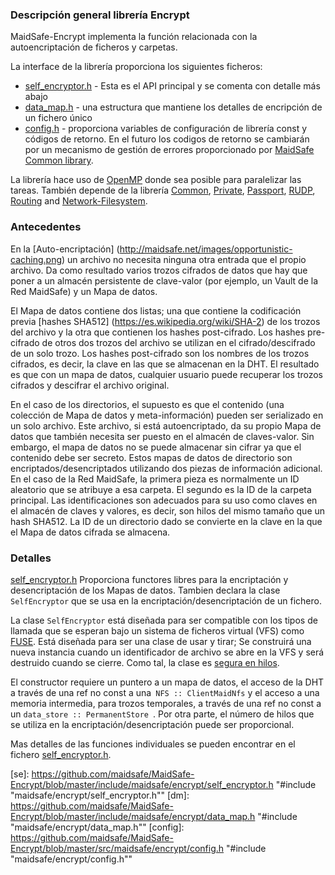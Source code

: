 ### Descripción general librería Encrypt

MaidSafe-Encrypt implementa la función relacionada con la autoencriptación de ficheros y carpetas.

La interface de la librería proporciona los siguientes ficheros:

* [self_encryptor.h](https://github.com/maidsafe/MaidSafe-Encrypt/blob/master/include/maidsafe/encrypt/self_encryptor.h) - Esta es el API principal y se comenta con detalle más abajo
* [data_map.h](https://github.com/maidsafe/MaidSafe-Encrypt/blob/master/include/maidsafe/encrypt/data_map.h) - una estructura que mantiene los detalles de encripción de un fichero único
* [config.h](https://github.com/maidsafe/MaidSafe-Encrypt/blob/master/src/maidsafe/encrypt/config.h) - proporciona variables de configuración de librería const y códigos de retorno. En el futuro los codigos de retorno se cambiarán por un mecanismo de gestión de errores proporcionado por [MaidSafe Common library](https://github.com/maidsafe/MaidSafe-Common/wiki).

La librería hace uso de [OpenMP](http://en.wikipedia.org/wiki/OpenMP) donde sea posible para paralelizar las tareas.  También depende de la librería [Common](https://github.com/maidsafe/MaidSafe-Common/wiki), [Private](https://github.com/maidsafe/MaidSafe-Vault-Manager/wiki), [Passport](https://github.com/maidsafe/MaidSafe-Passport/wiki), [RUDP](https://github.com/maidsafe/MaidSafe-RUDP/wiki), [Routing](https://github.com/maidsafe/MaidSafe-Routing/wiki) and [Network-Filesystem](https://github.com/maidsafe/MaidSafe-Network-Filesystem/wiki).


### Antecedentes
En la [Auto-encriptación] (http://maidsafe.net/images/opportunistic-caching.png)
un archivo no necesita ninguna otra entrada que el propio archivo. Da como resultado varios trozos cifrados de datos que hay que poner a un almacén persistente de clave-valor (por ejemplo, un Vault de la Red MaidSafe) y un Mapa de datos.

El Mapa de datos contiene dos listas; una que contiene la codificación previa [hashes SHA512] (https://es.wikipedia.org/wiki/SHA-2) de los trozos del archivo y la otra que contienen los hashes post-cifrado. Los hashes pre-cifrado de otros dos trozos del archivo se utilizan en el cifrado/descifrado de un solo trozo. Los hashes post-cifrado son los nombres de los trozos cifrados, es decir, la clave en las que se almacenan en la DHT. El resultado es que con un mapa de datos, cualquier usuario puede recuperar los trozos cifrados y descifrar el archivo original.

En el caso de los directorios, el supuesto es que el contenido (una colección de Mapa de datos y meta-información) pueden ser serializado en un solo archivo. Este archivo, si está autoencriptado, da su propio Mapa de datos que también necesita ser puesto en el almacén de claves-valor. Sin embargo, el mapa de datos no se puede almacenar sin cifrar ya que el contenido debe ser secreto. Estos mapas de datos de directorio son encriptados/desencriptados utilizando dos piezas de información adicional. En el caso de la Red MaidSafe, la primera pieza es normalmente un ID aleatorio que se atribuye a esa carpeta. El segundo es la ID de la carpeta principal. Las identificaciones son adecuados para su uso como claves en el almacén de claves y valores, es decir, son hilos del mismo tamaño que un hash SHA512. La ID de un directorio dado se convierte en la clave en la que el Mapa de datos cifrada se almacena.


### Detalles

[self_encryptor.h](https://github.com/maidsafe/MaidSafe-Encrypt/blob/master/include/maidsafe/encrypt/self_encryptor.h) Proporciona functores libres para la encriptación y desencriptación de los Mapas de datos. Tambien declara la clase `SelfEncryptor` que se usa en la encriptación/desencriptación de un fichero.

La clase `SelfEncryptor` está diseñada para ser compatible con los tipos de llamada que se esperan bajo un sistema de ficheros virtual (VFS) como [FUSE](http://fuse.sourceforge.net/).  Está diseñada para ser una clase de usar y tirar; Se construirá una nueva instancia cuando un identificador de archivo se abre en la VFS y será destruido cuando se cierre. Como tal, la clase es [segura en hilos](http://es.wikipedia.org/wiki/Thread_safety#Levels_of_thread_safety).

El constructor requiere un puntero a un mapa de datos, el acceso de la DHT a través de una ref no const a una` NFS :: ClientMaidNfs` y el acceso a una memoria intermedia, para trozos temporales, a través de una ref no const a un `data_store :: PermanentStore `. Por otra parte, el número de hilos que se utiliza en la encriptación/desencriptación puede ser proporcional.

Mas detalles de las funciones individuales se pueden encontrar en el fichero [self_encryptor.h](https://github.com/maidsafe/MaidSafe-Encrypt/blob/master/include/maidsafe/encrypt/self_encryptor.h).


[se]: https://github.com/maidsafe/MaidSafe-Encrypt/blob/master/include/maidsafe/encrypt/self_encryptor.h "#include "maidsafe/encrypt/self_encryptor.h""
[dm]: https://github.com/maidsafe/MaidSafe-Encrypt/blob/master/include/maidsafe/encrypt/data_map.h "#include "maidsafe/encrypt/data_map.h""
[config]: https://github.com/maidsafe/MaidSafe-Encrypt/blob/master/src/maidsafe/encrypt/config.h "#include "maidsafe/encrypt/config.h""

[common]: https://github.com/maidsafe/MaidSafe-Common/wiki "MaidSafe-Common library"
[private]: https://github.com/maidsafe/MaidSafe-Private/wiki "MaidSafe-Private library"
[passport]: https://github.com/maidsafe/MaidSafe-Passport/wiki "MaidSafe-Passport library"
[rudp]: https://github.com/maidsafe/MaidSafe-RUDP/wiki "MaidSafe-RUDP library"
[routing]: https://github.com/maidsafe/MaidSafe-Routing/wiki "MaidSafe-Routing library"
[nfs]: https://github.com/maidsafe/MaidSafe-Network-Filesystem/wiki "MaidSafe-Network-Filesystem library"
[se_video]: http://maidsafe.net/self-encrypt-video

[omp]: http://en.wikipedia.org/wiki/OpenMP
[sha2]: https://en.wikipedia.org/wiki/SHA-2 "Secure Hashing Algorithm v2 - SHA512"
[fuse]: http://fuse.sourceforge.net/ "Filesystem in Userspace"
[thread_safety]: http://en.wikipedia.org/wiki/Thread_safety#Levels_of_thread_safety "Levels of thread safety"

